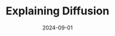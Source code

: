 ---
layout: page
date: 2024-09-01
title: Explaining Diffusion
img: /assets/img/publication_preview/chicken_burger.png
selected: True
links:
related_publications: zeng2024understanding|zeng2024decoding
importance: 1
description: >
  [Current, in progress] understanding relationships in concepts learned by image generation models
category: publications
---